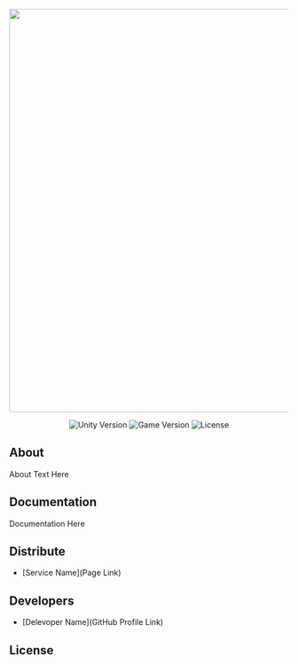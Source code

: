 <p align="center">
      <img src="https://img.freepik.com/premium-vector/chess-logo-business-abstract-concept-icon-black-game-figure-sign-vector-flat-style_754658-579.jpg" width="726">
</p>

<p align="center">
   <img src="" alt="Unity Version">
   <img src="" alt="Game Version">
   <img src="" alt="License">
</p>

## About

About Text Here

## Documentation

Documentation Here

## Distribute

- [Service Name](Page Link)


## Developers

- [Delevoper Name](GitHub Profile Link)

## License
